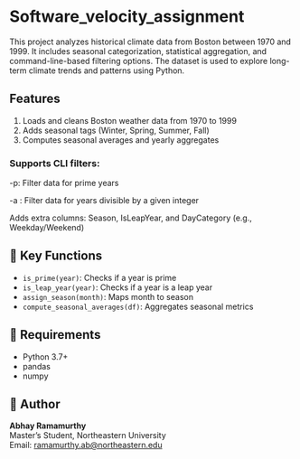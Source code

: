 # Software_velocity_assignment
This project analyzes historical climate data from Boston between 1970 and 1999. It includes seasonal categorization, statistical aggregation, and command-line-based filtering options. The dataset is used to explore long-term climate trends and patterns using Python.
## Features
1) Loads and cleans Boston weather data from 1970 to 1999
2) Adds seasonal tags (Winter, Spring, Summer, Fall)
3) Computes seasonal averages and yearly aggregates

### Supports CLI filters:

-p: Filter data for prime years

-a <int>: Filter data for years divisible by a given integer

Adds extra columns: Season, IsLeapYear, and DayCategory (e.g., Weekday/Weekend)
## 🧠 Key Functions
- `is_prime(year)`: Checks if a year is prime  
- `is_leap_year(year)`: Checks if a year is a leap year  
- `assign_season(month)`: Maps month to season  
- `compute_seasonal_averages(df)`: Aggregates seasonal metrics  

## 📌 Requirements
- Python 3.7+
- pandas
- numpy

## 🏫 Author
**Abhay Ramamurthy**  
Master’s Student, Northeastern University  
Email: ramamurthy.ab@northeastern.edu 



